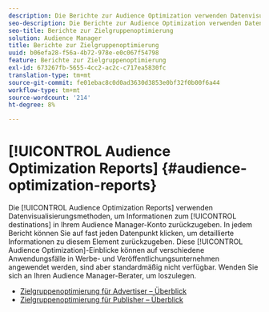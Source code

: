 ```yaml
---
description: Die Berichte zur Audience Optimization verwenden Datenvisualisierungsmethoden, um Informationen zu den Zielen in Ihrem Audience Manager-Konto zurückzugeben. In jedem Bericht können Sie auf fast jeden Datenpunkt klicken, um detaillierte Informationen zu diesem Element zurückzugeben. Diese Einblicke in die Audience Optimization können auf verschiedene Anwendungsfälle in Werbe- und Publishing-Kanälen angewendet werden, sind aber standardmäßig nicht verfügbar. Wenden Sie sich an Ihren Audience Manager-Berater, um loszulegen.
seo-description: Die Berichte zur Audience Optimization verwenden Datenvisualisierungsmethoden, um Informationen zu den Zielen in Ihrem Audience Manager-Konto zurückzugeben. In jedem Bericht können Sie auf fast jeden Datenpunkt klicken, um detaillierte Informationen zu diesem Element zurückzugeben. Diese Einblicke in die Audience Optimization können auf verschiedene Anwendungsfälle in Werbe- und Publishing-Kanälen angewendet werden, sind aber standardmäßig nicht verfügbar. Wenden Sie sich an Ihren Audience Manager-Berater, um loszulegen.
seo-title: Berichte zur Zielgruppenoptimierung
solution: Audience Manager
title: Berichte zur Zielgruppenoptimierung
uuid: b06efa28-f56a-4b72-978e-e0c067f54798
feature: Berichte zur Zielgruppenoptimierung
exl-id: 673267fb-5655-4cc2-ac2c-c717ea5830fc
translation-type: tm+mt
source-git-commit: fe01ebac8c0d0ad3630d3853e0bf32f0b00f6a44
workflow-type: tm+mt
source-wordcount: '214'
ht-degree: 8%

---
```


# [!UICONTROL Audience Optimization Reports] {#audience-optimization-reports}

Die [!UICONTROL Audience Optimization Reports] verwenden Datenvisualisierungsmethoden, um Informationen zum [!UICONTROL destinations] in Ihrem Audience Manager-Konto zurückzugeben. In jedem Bericht können Sie auf fast jeden Datenpunkt klicken, um detaillierte Informationen zu diesem Element zurückzugeben. Diese [!UICONTROL Audience Optimization]-Einblicke können auf verschiedene Anwendungsfälle in Werbe- und Veröffentlichungsunternehmen angewendet werden, sind aber standardmäßig nicht verfügbar. Wenden Sie sich an Ihren Audience Manager-Berater, um loszulegen.

+ [Zielgruppenoptimierung für Advertiser – Überblick](aor-advertisers/aor-advertisers.md)
+ [Zielgruppenoptimierung für Publisher – Überblick](aor-publishers/aor-publishers.md)
